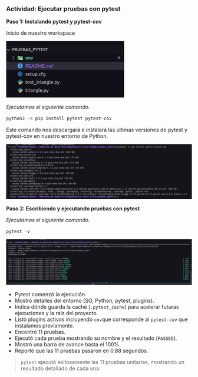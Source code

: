 ### Actividad: Ejecutar pruebas con pytest

**Paso 1: Instalando pytest y pytest-cov**

Inicio de nuestro workspace

![](img/act10-paso1-1.png)

*Ejecutamos el siguiente comando.*

```bash
python3 -m pip install pytest pytest-cov
```

Este comando nos descargará e instalará las últimas versiones de pytest y pytest-cov en nuestro entorno de Python. 

![](img/act10-paso1-2.png)

**Paso 2: Escribiendo y ejecutando pruebas con pytest**

*Ejecutamos el siguiente comando.*

```
pytest -v
```

![](img/act10-paso2-1.png)

* Pytest comenzó la ejecución.
* Mostró detalles del entorno (SO, Python, pytest, plugins).
* Indica dónde guarda la caché (`.pytest_cache`) para acelerar futuras ejecuciones y la raíz del proyecto.
* Listó plugins activos incluyendo `cov`que corresponde al `pytest-cov` que instalamos previamente.
* Encontró 11 pruebas.
* Ejecutó cada prueba mostrando su nombre y el resultado (`PASSED`).
* Mostró una barra de avance hasta el 100%.
* Reportó que las 11 pruebas pasaron en 0.88 segundos.

> `pytest` ejecutó exitosamente las 11 pruebas unitarias, mostrando un resultado detallado de cada una.

